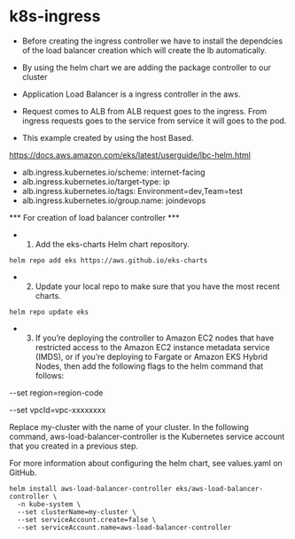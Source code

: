 # k8s-ingress

* Before creating the ingress controller we have to install the dependcies of the load balancer creation which will  create the lb automatically.

* By using the helm chart we are adding the package controller to our cluster 

* Application Load Balancer is a ingress controller in the aws.

* Request comes to ALB from ALB request goes to the ingress. From ingress requests goes to the service from service it will goes to the pod.

* This example created by using the host Based.


https://docs.aws.amazon.com/eks/latest/userguide/lbc-helm.html

* alb.ingress.kubernetes.io/scheme: internet-facing
*  alb.ingress.kubernetes.io/target-type: ip
*  alb.ingress.kubernetes.io/tags: Environment=dev,Team=test
*  alb.ingress.kubernetes.io/group.name: joindevops

*** For creation of load balancer controller ***

* 1. Add the eks-charts Helm chart repository.
```
helm repo add eks https://aws.github.io/eks-charts
```
* 2. Update your local repo to make sure that you have the most recent charts.

```
helm repo update eks
```
* 3. If you’re deploying the controller to Amazon EC2 nodes that have restricted access to the Amazon EC2 instance metadata service (IMDS), or if you’re deploying to Fargate or Amazon EKS Hybrid Nodes, then add the following flags to the helm command that follows:

--set region=region-code

--set vpcId=vpc-xxxxxxxx

Replace my-cluster with the name of your cluster. In the following command, aws-load-balancer-controller is the Kubernetes service account that you created in a previous step.

For more information about configuring the helm chart, see values.yaml on GitHub.
```
helm install aws-load-balancer-controller eks/aws-load-balancer-controller \
  -n kube-system \
  --set clusterName=my-cluster \
  --set serviceAccount.create=false \
  --set serviceAccount.name=aws-load-balancer-controller
```







